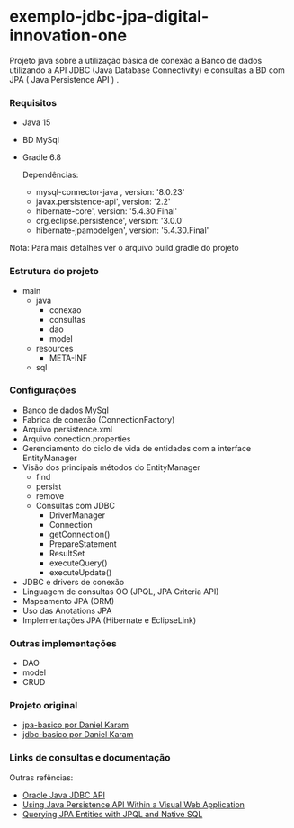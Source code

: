 # exemplo-jdbc-jpa-digital-innovation-one

Projeto java sobre a utilização básica de conexão a Banco de dados utilizando a API JDBC (Java Database Connectivity) e consultas a BD com JPA ( Java Persistence API ) . 

### Requisitos
- Java 15
- BD MySql
- Gradle 6.8 
  
   Dependências:
    - mysql-connector-java , version: '8.0.23'
    - javax.persistence-api', version: '2.2'
    - hibernate-core', version: '5.4.30.Final'
    - org.eclipse.persistence', version: '3.0.0'
    - hibernate-jpamodelgen', version: '5.4.30.Final'
    
Nota: Para mais detalhes ver o arquivo build.gradle do projeto

### Estrutura do projeto
   - main
     - java
       - conexao
       - consultas
       - dao
       - model
     - resources
       - META-INF
     - sql     

### Configurações
- Banco de dados MySql
- Fabrica de conexão (ConnectionFactory)
- Arquivo persistence.xml
- Arquivo conection.properties
- Gerenciamento do ciclo de vida de entidades com a interface EntityManager
- Visão dos principais métodos do EntityManager
  - find
  - persist
  - remove
  - Consultas com JDBC
    - DriverManager
    - Connection
    - getConnection()
    - PrepareStatement
    - ResultSet
    - executeQuery()
    - executeUpdate()
 - JDBC e drivers de conexão
 - Linguagem de consultas OO (JPQL, JPA Criteria API)
 - Mapeamento JPA (ORM)
 - Uso das Anotations JPA
 - Implementações JPA (Hibernate e EclipseLink)

### Outras implementações
 - DAO
 - model
 - CRUD

### Projeto original 
* [jpa-basico por Daniel Karam](https://github.com/danielkv7/jpa-basico)
* [jdbc-basico por Daniel Karam](https://github.com/danielkv7/jdbc-basico)

### Links de consultas e documentação
Outras refências:

* [Oracle Java JDBC API](https://docs.oracle.com/javase/8/docs/technotes/guides/jdbc/)
* [Using Java Persistence API Within a Visual Web Application](https://www.oracle.com/java/technologies/persistence-jsp.html)
* [Querying JPA Entities with JPQL and Native SQL](https://www.oracle.com/technical-resources/articles/vasiliev-jpql.html)